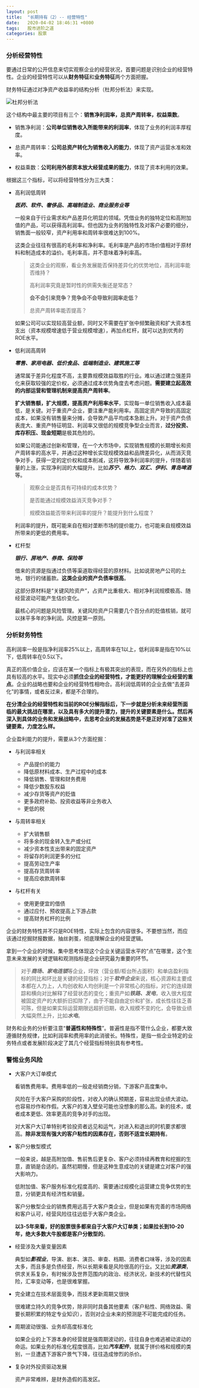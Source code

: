 ```yaml
---
layout: post
title:  "长期持有（2）-- 经营特性"
date:   2020-04-02 18:46:31 +0800
tags:   股市进阶之道
categories: 股票
---
```


### 分析经营特性

要通过日常的公开信息来切实观察企业的经营状况，首要问题是识别企业的经营特性。企业的经营特性可以从**财务特征**和**业务特征**两个方面把握。

财务特征通过对净资产收益率的结构分析（杜邦分析法）来实现。

![杜邦分析法](../pic/dupont.jpg?raw=true)

这个结构中最主要的项目有三个：**销售净利润率，总资产周转率，权益乘数**。

+ 销售净利润：**公司单位销售收入所能带来的利润率**，体现了业务的利润丰厚程度。

+ 总资产周转率：**公司总资产转化为销售收入的能力**，体现了资产运营水准和效率。

+ 权益乘数：**公司利用外部资本放大经营成果的能力**，体现了资本利用的效果。

根据这三个指标，可以将经营特性分为三大类：

+ 高利润低周转

    ***医药、软件、奢侈品、高端制造业、商业服务业等***

    一般来自于行业需求和产品差异化明显的领域。凭借业务的独特定位和高附加值的产品，可以获得高利润率。但也因为业务的独特性及对客户必要的细分，销售面一般较窄，资产利用率和周转率很难达到100%。

    这类企业往往有很高的毛利率和净利率。毛利率是产品的市场价值相对于原材料和制造成本的溢价。毛利率高，并不意味着净利率高。

    > 这类企业的观察，看业务发展能否保持差异化的优势地位，高利润率能否维持？
    >
    > 高利润率究竟是暂时性的供需失衡还是常态？
    >
    > **会不会引来竞争？竞争会不会导致利润率走低？**
    >
    > 总资产周转率能否提高？
    
    如果公司可以实现较高营业额，同时又不需要在扩张中频繁融资和扩大资本性支出（资本规模增速低于营业规模增速），再加点杠杆，就可以达到优秀的ROE水平。


+ 低利润高周转

    ***零售、家用电器、低价食品、低端制造业、建筑施工等***

    通常属于差异化程度不高，主要靠规模效益取胜的行业。难以通过建立强差异化来获取较强的定价权，必须通过成本优势角度去考虑问题。**需要建立起高效的内部运营和管理机制来提高资产周转率**。

    **扩大销售额，扩大规模，提高资产利用率水平**，实现每一单位销售收入成本最低，是关键。对于重资产企业，要注重产能利用率。高固定资产导致的高固定成本，如果没有销售量来分摊，会导致产品平均成本急剧上升。对于资产负债表庞大、重资产特征明显、利润率又很低的规模竞争型企业而言，**过分投资、库存积压、现金短期**是极其危险的。

    如果公司能通过创新和管理，在一个大市场中，实现销售规模的长期增长和资产周转率的高水平，并通过这种增长实现规模效益和品牌差异化，从而消灭竞争对手，获得一定的定价权和成本削减，这将导致净利润率的提升，伴随着销量的上涨，实现净利润的大幅提升。比如***苏宁、格力、双汇、伊利、青岛啤酒***等。

    > 观察企业是否具有可持续的成本优势？
    >
    > 是否能通过规模效益消灭竞争对手？
    >
    > 规模效益能否带来利润率的提升？能提升到什么程度？
    >
    利润率的提升，既可能来自在相对垄断市场的提价能力，也可能来自规模效益所带来的更低的费用率。

+ 杠杆型

    ***银行、房地产、券商、保险等***

    借来的资源是指通过负债等渠道取得经营的原材料。比如说房地产公司的土地，银行的储蓄款。**这类企业的资产负债率很高**。

    这部分原材料是“关键风险资产”，占资产比重极大、相对净利润规模极高、随经营波动可能产生估价变化。

    最核心的问题是风险管理。关键风险资产只需要几个百分点的贬值核销，就可以抹平多年的净利润。风控是第一原则。

### 分析财务特性

高利润率一般是指净利润率25%以上，高周转率在1以上，低利润率是指在10%以下，低周转率在0.5以下。

真正的高价值企业，应该在某一个指标上有极其突出的表现，而在另外的指标上也具有较高的水平。现实中必须**抓住企业的经营特性，才能更好的理解企业经营的重点**。企业的战略也要和企业的经营特性相吻合。高利润低周转的企业去做“去差异化”的事情，或者反过来，都是不合理的。

**在分清企业的经营特性和当前的ROE分解指标后，下一步就是分析未来经营所面临的最大挑战在哪里，以及具有多大的提升潜力，提升的关键要素是什么。然后再深入到具体的业务和发展战略中，去思考企业的发展态势是不是正好对准了这些关键要素，力度怎么样。**

企业盈利能力的提升，需要从3个方面挖掘：

+ 与利润率相关
  + 产品提价的能力
  + 降低原材料成本、生产过程中的成本
  + 降低销售、管理和财务费用
  + 降低少数股东权益
  + 减少存货等资产的贬值
  + 更多政府补助、投资收益等非业务收入
  + 更低的税

+ 与周转率相关
  + 扩大销售额
  + 将多余的现金转入生产或分红
  + 减少资本性支出带来的固定资产
  + 将留存的利润更多的分红
  + 提高劳动生产率
  + 提高存货周转率
  + 提高应收款周转率

+ 与杠杆有关
  + 使用更便宜的借债
  + 通过应付、预收提高上下游占款
  + 提高财务杠杆的比例

企业的财务特性并不只是ROE特性，实际上包含的内容很多。不要想当然，而应该通过挖掘财报数据，抽丝剥茧，彻底理解企业的经营逻辑。

拿到一个企业的时候，集中思考体现这个企业关键运营水平的“点”在哪里，这个生意未来发展的关键逻辑和观测指标是企业研究最为重要的环节。

> 对于***商场、家电连锁***等企业，坪效（营业额/柜台所占面积）和单店盈利指标的同比和环比是关键的经营指标；对于***软件企业***来说，核心资源和主要成本都在人力上，人均创收和人均创利是一个非常核心的指标，对它的连续跟踪和横向对比解释了经营状态的变化；重资产如***铁路、发电***，收入很大程度被固定资产的大额折旧扣除了，由于不能自由定价和扩张，成长性往往乏善可陈，但是如果实际运营期限远超折旧期，收入规模不变的化，会导致业绩大幅突然上升，比如***水电***。

财务和业务的分析要注意“**普遍性和特殊性**”。普遍性是指不管什么企业，都要大致遵循财务规律，比如利润率和费用率的此消彼长。特殊性，是指一些企业特定的业务特点或者发展阶段决定了其几个经营指标特别具有参考性。

### 警惕业务风险

+ 大客户大订单模式

    看销售费用率。费用率低的一般走经销商分销，下游客户高度集中。

    风险在于大客户采购的阶段性，对收入的确认预期差，容易出现业绩大波动。也容易炒作和作假。大客户的准入壁垒可能也没想象的那么高。新的技术，或者成本更低、效率更高的竞争对手的出现。

    对大客户大订单特别考验投资者远见和运气，对进入和退出的时机要求都很高。**除非发现有强大的客户粘性的因素存在，否则不适宜长期持有**。

+ 客户分散型模式

    一般来说，越是高附加值、售前售后更复杂、客户必须持续再教育和挖掘的生意，直销是合适的。虽然初期慢，但是这种生意成功的关键是建立对客户的强大影响力。

    低附加值、客户服务标准化程度高的、需要通过规模化运营建立竞争优势的生意，分销更具有经济性和销量。

    客户分散型企业的销售费用远高于大客户类企业，但是如果有完善的市场网络和客户认可，经营风险往往远低于大客户类企业。

    **以3-5年来看，好的股票很多都来自于大客户大订单类；如果拉长到10-20年，绝大多数大牛股都是客户分散型的**。

+ 经营涉及大量变量因素

    典型如***影视业***，导演、剧本、演员、审查、档期、消费者口味等，涉及的因素太多，而且多是负债经营，所以长期来看是风险很高的行业。又比如***资源类***，供求关系复杂，有时候涉及世界范围内的政治、经济状况，新技术的代替性风险，汇率变动等，也是很难掌握。

+ 完全建立在技术层面竞争，而技术更新周期又很快

    很难建立持久的竞争优势，除非同时具备其他要素（客户粘性、网络效益、需要长期积累的特定专业知识），否则对企业未来的预测是不可能完成的任务。

+ 周期波动很强、业务却高度标准化

    如果企业的上下游本身的经营就是强周期波动的，往往自身也难逃被动波动的命运。如果业务的标准化程度很高，比如***汽车配件***，就属于拼价格和规模的类别，一旦遭遇下游客户景气下降，往往造成惨烈的杀价。

+ 复杂对外投资驱动发展

    资产非常难辨，是财务造假的高发区。